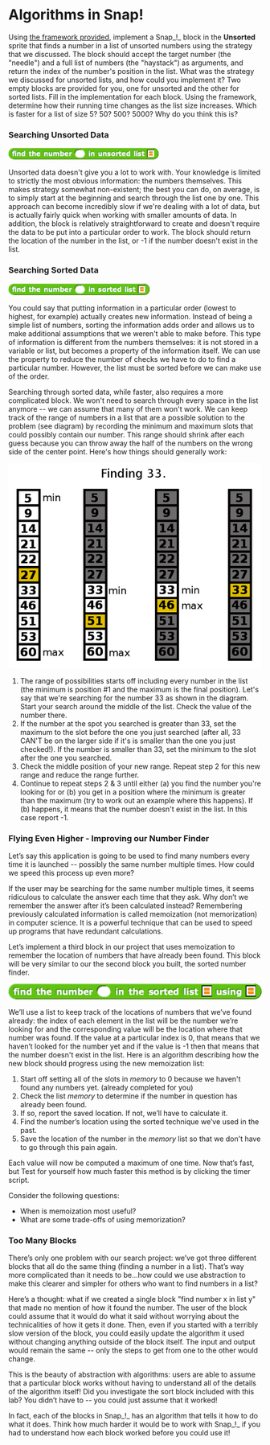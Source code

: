 # Algorithms in Snap!

 Using [the framework provided](http://snap.berkeley.edu/snapsource/snap.html#open:https://beautyjoy.github.io/bjc-r/cur/programming/algorithms/../../../prog/algorithms/algorithms-framework-new.xml), implement a Snap_!_ block in the **Unsorted** sprite that finds a number in a list of unsorted numbers using the strategy that we discussed. The block should accept the target number \(the "needle"\) and a full list of numbers \(the "haystack"\) as arguments, and return the index of the number's position in the list. What was the strategy we discussed for unsorted lists, and how could you implement it? Two empty blocks are provided for you, one for unsorted and the other for sorted lists. Fill in the implementation for each block. Using the framework, determine how their running time changes as the list size increases. Which is faster for a list of size 5? 50? 500? 5000? Why do you think this is?

### Searching Unsorted Data

![](../.gitbook/assets/image%20%28260%29.png)

Unsorted data doesn't give you a lot to work with. Your knowledge is limited to strictly the most obvious information: the numbers themselves. This makes strategy somewhat non-existent; the best you can do, on average, is to simply start at the beginning and search through the list one by one. This approach can become incredibly slow if we're dealing with a lot of data, but is actually fairly quick when working with smaller amounts of data. In addition, the block is relatively straightforward to create and doesn't require the data to be put into a particular order to work. The block should return the location of the number in the list, or -1 if the number doesn't exist in the list.

### Searching Sorted Data

![](../.gitbook/assets/image%20%28106%29.png)

You could say that putting information in a particular order \(lowest to highest, for example\) actually creates new information. Instead of being a simple list of numbers, sorting the information adds order and allows us to make additional assumptions that we weren't able to make before. This type of information is different from the numbers themselves: it is not stored in a variable or list, but becomes a property of the information itself. We can use the property to reduce the number of checks we have to do to find a particular number. However, the list must be sorted before we can make use of the order.

Searching through sorted data, while faster, also requires a more complicated block. We won't need to search through every space in the list anymore -- we can assume that many of them won't work. We can keep track of the range of numbers in a list that are a possible solution to the problem \(see diagram\) by recording the minimum and maximum slots that could possibly contain our number. This range should shrink after each guess because you can throw away the half of the numbers on the wrong side of the center point. Here's how things should generally work:

![](../.gitbook/assets/image%20%28151%29.png)

1. The range of possibilities starts off including every number in the list \(the minimum is position \#1 and the maximum is the final position\). Let's say that we're searching for the number 33 as shown in the diagram. Start your search around the middle of the list. Check the value of the number there.
2. If the number at the spot you searched is greater than 33, set the maximum to the slot before the one you just searched \(after all, 33 CAN'T be on the larger side if it's is smaller than the one you just checked!\). If the number is smaller than 33, set the minimum to the slot after the one you searched.
3. Check the middle position of your new range. Repeat step 2 for this new range and reduce the range further.
4. Continue to repeat steps 2 & 3 until either \(a\) you find the number you're looking for or \(b\) you get in a position where the minimum is greater than the maximum \(try to work out an example where this happens\). If \(b\) happens, it means that the number doesn't exist in the list. In this case report -1. 

### Flying Even Higher - Improving our Number Finder

Let’s say this application is going to be used to find many numbers every time it is launched -- possibly the same number multiple times. How could we speed this process up even more?  
  
If the user may be searching for the same number multiple times, it seems ridiculous to calculate the answer each time that they ask. Why don’t we remember the answer after it’s been calculated instead? Remembering previously calculated information is called memoization \(not memorization\) in computer science. It is a powerful technique that can be used to speed up programs that have redundant calculations.  
  
Let’s implement a third block in our project that uses memoization to remember the location of numbers that have already been found. This block will be very similar to our the second block you built, the sorted number finder.

![](../.gitbook/assets/image%20%28119%29.png)

We’ll use a list to keep track of the locations of numbers that we’ve found already: the index of each element in the list will be the number we’re looking for and the corresponding value will be the location where that number was found. If the value at a particular index is 0, that means that we haven’t looked for the number yet and if the value is -1 then that means that the number doesn't exist in the list. Here is an algorithm describing how the new block should progress using the new memoization list:

1. Start off setting all of the slots in _memory_ to 0 because we haven't found any numbers yet. \(already completed for you\)
2. Check the list _memory_ to determine if the number in question has already been found.
3. If so, report the saved location. If not, we’ll have to calculate it.
4. Find the number’s location using the sorted technique we’ve used in the past.
5. Save the location of the number in the _memory_ list so that we don't have to go through this pain again.

  
Each value will now be computed a maximum of one time. Now that’s fast, but Test for yourself how much faster this method is by clicking the timer script.  
  
Consider the following questions:

* When is memoization most useful?
* What are some trade-offs of using memorization?

### Too Many Blocks

There’s only one problem with our search project: we’ve got three different blocks that all do the same thing \(finding a number in a list\). That’s way more complicated than it needs to be...how could we use abstraction to make this clearer and simpler for others who want to find numbers in a list?

Here’s a thought: what if we created a single block "find number x in list y" that made no mention of how it found the number. The user of the block could assume that it would do what it said without worrying about the technicalities of how it gets it done. Then, even if you started with a terribly slow version of the block, you could easily update the algorithm it used without changing anything outside of the block itself. The input and output would remain the same -- only the steps to get from one to the other would change.

This is the beauty of abstraction with algorithms: users are able to assume that a particular block works without having to understand all of the details of the algorithm itself! Did you investigate the sort block included with this lab? You didn’t have to -- you could just assume that it worked!

In fact, each of the blocks in Snap_!_ has an algorithm that tells it how to do what it does. Think how much harder it would be to work with Snap_!_ if you had to understand how each block worked before you could use it!

